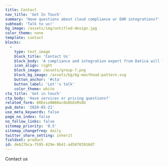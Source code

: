 ```yaml
---
title: Contact
nav_title: 'Get In Touch'
summary: 'Have questions about cloud compliance or EHR integrations?'
subhead: 'Talk to us!'
bg_image: /assets/img/untitled-design.jpg
color_theme: none
template: contact
blocks:
  -
    type: text_image
    block_title: 'Contact Us'
    block_body: 'A compliance and integration expert from Datica will follow up to learn how we might be able to help.'
    icon_align: right
    block_image: /assets/group-7.png
    block_bg_image: /assets/bg/bg-masthead-pattern.svg
    button_anchor: '#cta'
    button_label: 'Let''s talk'
    color_theme: white
cta_title: 'Get in touch'
cta_body: 'Have services or pricing questions?'
related_form: 6REeio0W88ac0o0GOsMs8U
pub_date: '2020-05-21'
use_meta_keywords: false
page_no_index: false
no_follow_links: false
sitemap_priority: '0.5'
sitemap_changefreq: daily
twitter_share_setting: inherit
fieldset: product
id: de627bca-7595-429e-9b41-ad58703916d7
---
```

Contact us